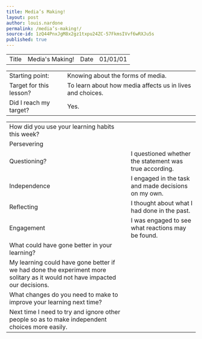 ```yaml
---
title: Media’s Making!
layout: post
author: louis.nardone
permalink: /media’s-making!/
source-id: 1zQ44PnxJgM8x2gz1txpu24ZC-57FkmsIVvf6wRXJu5s
published: true
---
```

<table>
  <tr>
    <td>Title</td>
    <td>Media's Making!</td>
    <td>Date</td>
    <td>01/01/01</td>
  </tr>
</table>


<table>
  <tr>
    <td>Starting point:</td>
    <td>Knowing about the forms of media.</td>
  </tr>
  <tr>
    <td>Target for this lesson?</td>
    <td>To learn about how media affects us in lives and choices.</td>
  </tr>
  <tr>
    <td>Did I reach my target? </td>
    <td>Yes.</td>
  </tr>
</table>


<table>
  <tr>
    <td>How did you use your learning habits this week?</td>
    <td></td>
  </tr>
  <tr>
    <td>Persevering</td>
    <td></td>
  </tr>
  <tr>
    <td>Questioning?</td>
    <td>I questioned whether the statement was true according.</td>
  </tr>
  <tr>
    <td>Independence</td>
    <td>I engaged in the task and made decisions on my own.</td>
  </tr>
  <tr>
    <td>Reflecting</td>
    <td>I thought about what I had done in the past.</td>
  </tr>
  <tr>
    <td>Engagement</td>
    <td>I was engaged to see what reactions may be found.</td>
  </tr>
  <tr>
    <td>What could have gone better in your learning?</td>
    <td></td>
  </tr>
  <tr>
    <td>My learning could have gone better if we had done the experiment more solitary as it would not have impacted our decisions.</td>
    <td></td>
  </tr>
  <tr>
    <td>What changes do you need to make to improve your learning next time?</td>
    <td></td>
  </tr>
  <tr>
    <td>Next time I need to try and ignore other people so as to make independent choices more easily.</td>
    <td></td>
  </tr>
</table>


